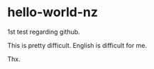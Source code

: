 # hello-world-nz
1st test regarding github.

This is pretty difficult.
English is difficult for me.

Thx.
